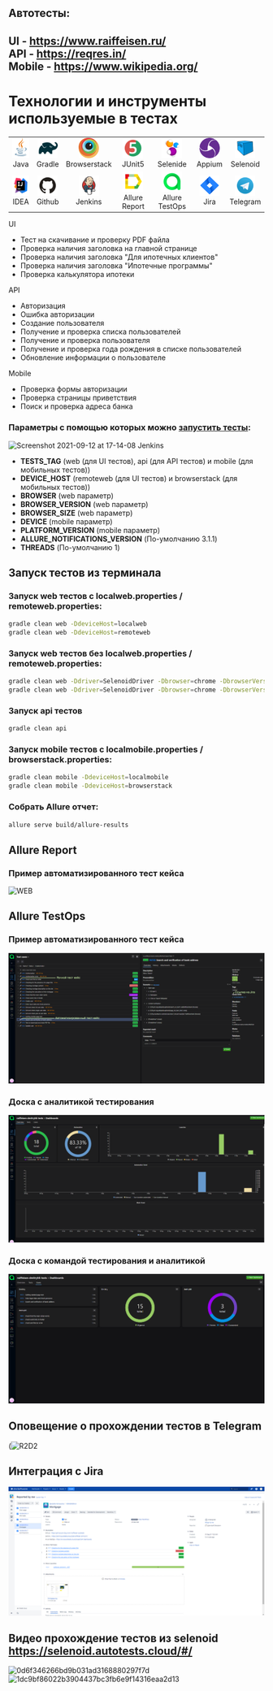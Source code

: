 ## Автотесты:
## UI - https://www.raiffeisen.ru/ <br> API - https://reqres.in/ <br> Mobile - <a href="https://play.google.com/store/apps/details?id=org.wikipedia&referrer=utm_source%3Dportal%26utm_medium%3Dbutton%26anid%3Dadmob">https://www.wikipedia.org/ </a>
# Технологии и инструменты используемые в тестах


<table>
<tbody>
<tr>
<td align="center"><img src="images/JAVA.svg" width="40" height="40"><br>Java</td>
<td align="center"><img src="images/Gradle.svg" width="40" height="40"><br>Gradle</td>
<td align="center"><img src="images/Browserstack.svg" width="40" height="40"><br>Browserstack</td>
<td align="center"><img src="images/Junit5.svg" width="40" height="40"><br>JUnit5</td>
<td align="center"><img src="images/Selenide.svg" width="40" height="40"><br>Selenide</td>
<td align="center"><img src="images/Appium.svg" width="40" height="40"><br>Appium</td>
<td align="center"><img src="images/Selenoid.svg" width="40" height="40"><br>Selenoid</td>
</tr>
<tr>
<td align="center"><img src="images/IDEA.svg" width="40" height="40"><br>IDEA</td>
<td align="center"><img src="images/GitHub.svg" width="40" height="40"><br>Github</td>
<td align="center"><img src="images/Jenkins.svg" width="40" height="40"><br>Jenkins</td>
<td align="center"><img src="images/Allure Report.svg" width="40" height="40"><br>Allure Report</td>
<td align="center"><img src="images/Allure TestOps.svg" width="40" height="40"><br>Allure TestOps</td>
<td align="center"><img src="images/Jira-icon.svg" width="40" height="40"><br>Jira</td>
<td align="center"><img src="images/Telegram.svg" width="40" height="40"><br>Telegram</td>


</tr>
</tbody>
</table>

  
  
  
  

UI
* Тест на скачивание и проверку PDF файла
* Проверка наличия заголовка на главной странице
* Проверка наличия заголовка "Для ипотечных клиентов"
* Проверка наличия заголовка "Ипотечные программы"
* Проверка калькулятора ипотеки

API
* Авторизация
* Ошибка авторизации
* Создание пользователя
* Получение и проверка списка пользователей
* Получение и проверка пользователя
* Получение и проверка года рождения в списке пользователей
* Обновление информации о пользователе

Mobile
* Проверка формы авторизации
* Проверка страницы приветствия
* Поиск и проверка адреса банка

### Параметры с помощью которых можно [запустить тесты](https://jenkins.autotests.cloud/job/raiffeisen-dmitryhli/build?delay=0sec):
![Screenshot 2021-09-12 at 17-14-08 Jenkins](https://user-images.githubusercontent.com/48554235/132991039-02ade48f-0d62-4da6-8733-25fd022634c3.png)
* **TESTS_TAG** (web (для UI тестов), api (для API тестов) и mobile (для мобильных тестов))
* **DEVICE_HOST** (remoteweb (для UI тестов) и browserstack (для мобильных тестов))
* **BROWSER** (web параметр)
* **BROWSER_VERSION** (web параметр)
* **BROWSER_SIZE** (web параметр)
* **DEVICE** (mobile параметр)
* **PLATFORM_VERSION** (mobile параметр)
* **ALLURE_NOTIFICATIONS_VERSION** (По-умолчанию 3.1.1)
* **THREADS** (По-умолчанию 1)

## Запуск тестов из терминала
### Запуск web тестов c localweb.properties / remoteweb.properties:
```bash
gradle clean web -DdeviceHost=localweb
gradle clean web -DdeviceHost=remoteweb
```
### Запуск web тестов без localweb.properties / remoteweb.properties:
```bash
gradle clean web -Ddriver=SelenoidDriver -Dbrowser=chrome -DbrowserVersion=91.0 -DbrowserSize=1920x1080
gradle clean web -Ddriver=SelenoidDriver -Dbrowser=chrome -DbrowserVersion=91.0 -DbrowserSize=1920x1080 -Dhub.url=https://user1:1234@selenoid.autotests.cloud/wd/hub/ -Dselenoid.video.storage=https://selenoid.autotests/cloud/video/
```
### Запуск api тестов
```bash
gradle clean api
```
### Запуск mobile тестов c localmobile.properties / browserstack.properties:
```bash
gradle clean mobile -DdeviceHost=localmobile
gradle clean mobile -DdeviceHost=browserstack
```
### Собрать Allure отчет:
```bash
allure serve build/allure-results
```
## Allure Report
### Пример автоматизированного тест кейса
![WEB](https://user-images.githubusercontent.com/48554235/132939526-6b5d28d4-e718-49d4-97c7-30ad250c8379.png)
## Allure TestOps
### Пример автоматизированного тест кейса
<img src="images/testops1.png"> 

### Доска с аналитикой тестирования
<img src="images/testops2.png">

### Доска с командой тестирования и аналитикой
<img src="images/testops4.png">

## Оповещение о прохождении тестов в Telegram

(![R2D2](https://user-images.githubusercontent.com/48554235/132939853-f4ad636e-dd31-4a6b-87dd-29650e219612.png)

## Интеграция с Jira
<img src="images/Jira.png">

## Видео прохождение тестов из selenoid https://selenoid.autotests.cloud/#/
![0d6f346266bd9b031ad3168880297f7d](https://user-images.githubusercontent.com/48554235/132976900-e1093450-6eae-4d8b-937c-744f895080b1.gif)
![1dc9bf86022b3904437bc3fb6e9f14316eaa2d13](https://user-images.githubusercontent.com/48554235/132976904-334f9332-231c-4754-91b7-f9ab92be566c.gif)
